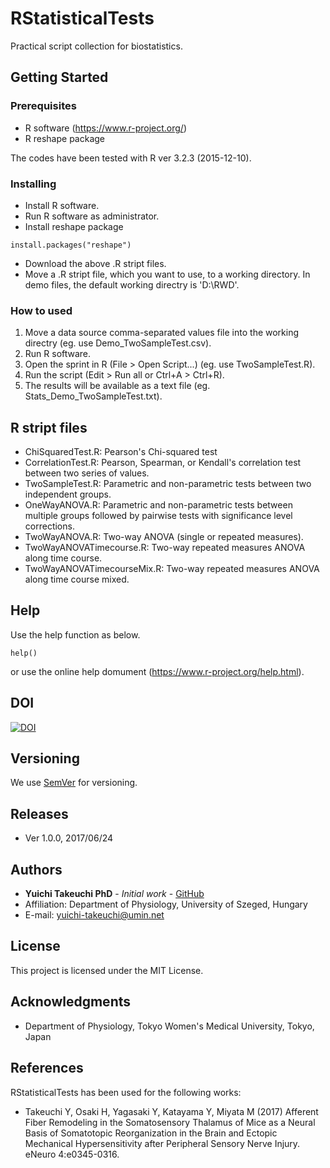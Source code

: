 # RStatisticalTests
Practical script collection for biostatistics.

## Getting Started

### Prerequisites
* R software (https://www.r-project.org/)
* R reshape package

The codes have been tested with R ver 3.2.3 (2015-12-10).

### Installing
* Install R software.
* Run R software as administrator.
* Install reshape package
```
install.packages("reshape")
```
* Download the above .R stript files.
* Move a .R stript file, which you want to use, to a working directory. In demo files, the default working directry is 'D:\RWD'.

### How to used
1. Move a data source comma-separated values file into the working directry (eg. use Demo_TwoSampleTest.csv).
2. Run R software.
3. Open the sprint in R (File > Open Script...) (eg. use TwoSampleTest.R).
4. Run the script (Edit > Run all or Ctrl+A > Ctrl+R).
5. The results will be available as a text file (eg. Stats_Demo_TwoSampleTest.txt).

## R stript files
* ChiSquaredTest.R: Pearson's Chi-squared test
* CorrelationTest.R: Pearson, Spearman, or Kendall's correlation test between two series of values.
* TwoSampleTest.R: Parametric and non-parametric tests between two independent groups.
* OneWayANOVA.R: Parametric and non-parametric tests between multiple groups followed by pairwise tests with significance level corrections.
* TwoWayANOVA.R: Two-way ANOVA (single or repeated measures).
* TwoWayANOVATimecourse.R: Two-way repeated measures ANOVA along time course.
* TwoWayANOVATimecourseMix.R: Two-way repeated measures ANOVA along time course mixed.

## Help
Use the help function as below.
```
help()
```
or use the online help domument (https://www.r-project.org/help.html).

## DOI
[![DOI](https://zenodo.org/badge/95289065.svg)](https://zenodo.org/badge/latestdoi/95289065)

## Versioning
We use [SemVer](http://semver.org/) for versioning.

## Releases
* Ver 1.0.0, 2017/06/24

## Authors
* **Yuichi Takeuchi PhD** - *Initial work* - [GitHub](https://github.com/yuichi-takeuchi)
* Affiliation: Department of Physiology, University of Szeged, Hungary
* E-mail: yuichi-takeuchi@umin.net

## License
This project is licensed under the MIT License.

## Acknowledgments
* Department of Physiology, Tokyo Women's Medical University, Tokyo, Japan

## References
RStatisticalTests has been used for the following works:
* Takeuchi Y, Osaki H, Yagasaki Y, Katayama Y, Miyata M (2017) Afferent Fiber Remodeling in the Somatosensory Thalamus of Mice as a Neural Basis of Somatotopic Reorganization in the Brain and Ectopic Mechanical Hypersensitivity after Peripheral Sensory Nerve Injury. eNeuro 4:e0345-0316.
